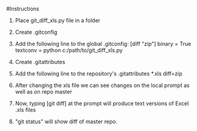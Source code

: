 #Instructions

1. Place git_diff_xls.py file in a folder

2. Create .gitconfig
3. Add the following line to the global .gitconfig:
     [diff "zip"]
   	    binary = True
	    textconv = python c:/path/to/git_diff_xls.py

4. Create .gitattributes
5. Add the following line to the repository's .gitattributes
   *.xls diff=zip

6. After changing the xls file we can see changes on the local prompt as well as on repo master
7. Now, typing [git diff] at the prompt will produce text versions
   of Excel .xls files
8. "git status" will show diff of master repo.
